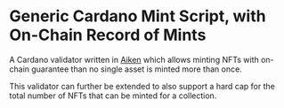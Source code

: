 # Generic Cardano Mint Script, with On-Chain Record of Mints

A Cardano validator written in [Aiken](https://aiken-lang.org) which allows
minting NFTs with on-chain guarantee than no single asset is minted more than
once.

This validator can further be extended to also support a hard cap for the total
number of NFTs that can be minted for a collection.

